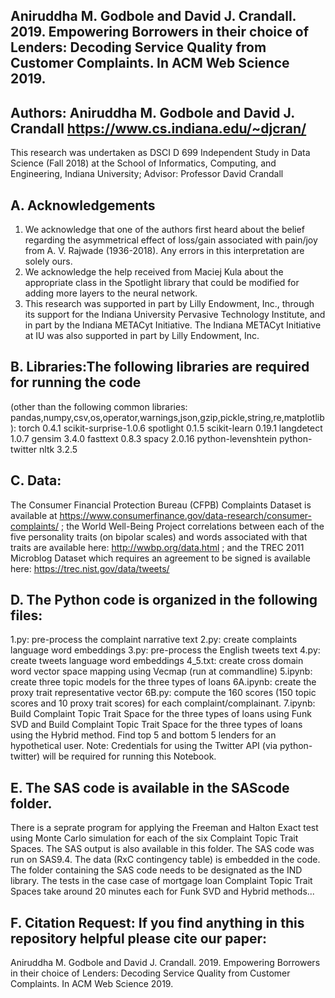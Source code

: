 ## Aniruddha M. Godbole and David J. Crandall. 2019. Empowering Borrowers in their choice of Lenders: Decoding Service Quality from Customer Complaints. In ACM Web Science 2019.

##  Authors: Aniruddha M. Godbole and David J. Crandall https://www.cs.indiana.edu/~djcran/
This research was undertaken as DSCI D 699 Independent Study in Data Science (Fall 2018) at 
the School of Informatics, Computing, and Engineering, Indiana University; Advisor: Professor David Crandall

## A. Acknowledgements
1. We acknowledge that one of the authors first heard about the belief regarding the asymmetrical effect of loss/gain associated with pain/joy from A. V. Rajwade (1936-2018). Any errors in this interpretation are solely ours.
2. We acknowledge the help received from Maciej Kula about the appropriate class in the Spotlight library that could be modified for adding more layers to the neural network. 
3. This research was supported in part by Lilly Endowment, Inc., through its support for the Indiana University Pervasive Technology Institute, and in part by the Indiana METACyt Initiative. The Indiana METACyt Initiative at IU was also supported in part by Lilly Endowment, Inc.


## B. Libraries:The following libraries are required for running the code 
(other than the following common libraries: pandas,numpy,csv,os,operator,warnings,json,gzip,pickle,string,re,matplotlib):
torch 0.4.1
scikit-surprise-1.0.6
spotlight 0.1.5
scikit-learn 0.19.1
langdetect 1.0.7
gensim 3.4.0
fasttext 0.8.3
spacy 2.0.16
python-levenshtein
python-twitter
nltk 3.2.5

## C. Data: 
The Consumer Financial Protection Bureau (CFPB) Complaints Dataset is available at https://www.consumerfinance.gov/data-research/consumer-complaints/ ; the World Well-Being Project correlations between each of the five personality traits (on bipolar scales) and words associated with that traits are available here: http://wwbp.org/data.html ; and the TREC 2011 Microblog Dataset which requires an agreement to be signed is available here: https://trec.nist.gov/data/tweets/

## D. The Python code is organized in the following files:
1.py: pre-process the complaint narrative text
2.py: create complaints language word embeddings
3.py: pre-process the English tweets text
4.py: create tweets language word embeddings
4_5.txt: create cross domain word vector space mapping using Vecmap (run at commandline)
5.ipynb: create three topic models for the three types of loans
6A.ipynb: create the proxy trait representative vector
6B.py: compute the 160 scores (150 topic scores and 10 proxy trait scores) for each complaint/complainant.
7.ipynb: Build Complaint Topic Trait Space for the three types of loans using Funk SVD and 
Build Complaint Topic Trait Space for the three types of loans using the Hybrid method. Find top 5 and bottom 5 lenders for an hypothetical user. 
Note: Credentials for using the Twitter API (via python-twitter) will be required for running this Notebook. 

## E. The SAS code is available in the SAScode folder. 
There is a seprate program for applying the Freeman and Halton Exact test using Monte Carlo simulation for each of the six Complaint Topic Trait Spaces. The SAS output is also available in this folder. The SAS code was run on SAS9.4. The data (RxC contingency table) is embedded in the code. The folder containing the SAS code needs to be designated as 
the IND library. The tests in the case case of mortgage loan Complaint Topic Trait Spaces take around 20 minutes each for Funk SVD and 
Hybrid methods...

## F. Citation Request: If you find anything in this repository helpful please cite our paper: 
Aniruddha M. Godbole and David J. Crandall. 2019. Empowering Borrowers in their choice of Lenders: Decoding Service Quality from Customer Complaints. In ACM Web Science 2019.

